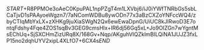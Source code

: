 $START$+R8PPMOe3oAeC0KpuPAL1npPZgT4m1LXVbj6/iJ0iYWfTNRbGs5sbLCaTjvD1sPAAyoeWgzn7/7aNComWDBu8ywODn77x3aBzCXZoYNFccWQ4/zbyCTIqMbYxLX+zXHKg9juXiaSWgN2Qx6ewEwaDpnG/UiUC8kJlRwoD3E7ontqFdshy4Fqe4ZOS1sqBv3GEG9cmsHlx+IR6dj56Gq5xL+Jo9OIZGn7wYgntMsEChUq+SjSXCHmZizURq8X/168Gv+Nqp/AKguhVIQZklmBILQiNA1JUJZ3fxLP15no2dqhUYV2xipL4XLfO7+6CX4s$END$